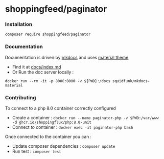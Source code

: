 # shoppingfeed/paginator

### Installation

```
composer require shoppingfeed/paginator
```

### Documentation

Documentation is driven by [mkdocs](https://www.mkdocs.org/) and uses [material theme](https://squidfunk.github.io/mkdocs-material/)

- Find it at [docs/index.md](docs/index.md)
- Or Run the doc server locally :

```
docker run --rm -it -p 8000:8000 -v ${PWD}:/docs squidfunk/mkdocs-material
```

### Contributing

To connect to a php 8.0 container correctly configured

- Create a container : `docker run --name paginator-php -v $PWD:/var/www -d ghcr.io/shoppingflux/php:8.0-unit`
- Connect to container : `docker exec -it paginator-php bash`

Once connected to the container you can :

- Update composer dependencies : `composer update`
- Run test : `composer test`
